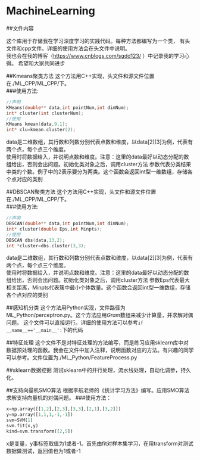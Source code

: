 # MachineLearning

##文件内容

这个库用于存储我在学习深度学习的实践代码。每种方法都编写为一个类，
有头文件和cpp文件。详细的使用方法会在头文件中说明。<br>
我也会在我的博客（https://www.cnblogs.com/sgdd123/ ）中记录我的学习心得。
希望和大家共同进步

##Kmeans聚类方法
这个方法用C++实现，头文件和源文件位置在./ML_CPP/ML_CPP/下。<br>
###使用方法:
```cpp
//声明
KMeans(double** data,int pointNum,int dimNum);
int* cluster(int clusterNum);
//使用
KMeans kmean(data,9,1);
int* clu=kmean.cluster(2);
```
data是二维数组，其行数和列数分别代表点数和维度，以data[2][3]为例，代表有两个点，每个点三个维度。<br>
使用时将数据给入，并说明点数和维度。注意：这里的data最好以动态分配的数组给出，否则会出问题。初始化类对象之后，调用cluster方法
参数代表分类结果中类的个数。例子中的2表示要分为两类。这个函数会返回int型一维数组，存储各个点对应的类别

##DBSCAN聚类方法
这个方法用C++实现，头文件和源文件位置在./ML_CPP/ML_CPP/下。<br>
###使用方法:
```cpp
//声明
DBSCAN(double** data,int pointNum,int dimNum);
int* cluster(double Eps,int Minpts);
//使用
DBSCAN dbs(data,13,2);
int *cluster=dbs.cluster(3,3);
```
data是二维数组，其行数和列数分别代表点数和维度，以data[2][3]为例，代表有两个点，每个点三个维度。<br>
使用时将数据给入，并说明点数和维度。注意：这里的data最好以动态分配的数组给出，否则会出问题。初始化类对象之后，调用cluster方法
参数Eps代表最大相关距离，Minpts代表簇中最小个体数量。这个函数会返回int型一维数组，存储各个点对应的类别

##感知机分类
这个方法用Python实现，文件路径为ML_Python/perceptron.py。这个方法应用*Gram*数组来减少计算量，并求解对偶问题。
这个文件可以直接运行。详细的使用方法可以参考`if __name__=='__main__':`下的代码

##特征处理
这个文件不是对特征处理的方法编写，而是练习应用sklearn库中对数据预处理的函数。我会在文件中加入注释，说明函数对应的方法。有兴趣的同学可以参考。文件位置为./ML_Python/FeatureProcess.py

##sklearn数据挖掘
测试sklearn中的并行处理，流水线处理，自动化调参，持久化。

##支持向量机SMO算法
根据李航老师的《统计学习方法》编写。应用SMO算法求解支持向量机的对偶问题。
###使用方法：
``` python
x=np.array([[1,2],[2,3],[3,3],[2,1],[3,2]])
y=np.array([1,1,1,-1,-1])
svm=SVM(1)
svm.fit(x,y)
kind=svm.transform([2,5])
```
x是变量，y事标签取值为1或者-1。首先由fit对样本集学习，在用transform对测试数据做测试，返回值也为1或者-1